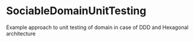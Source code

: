 # SociableDomainUnitTesting
Example approach to unit testing of domain in case of DDD and Hexagonal architecture
